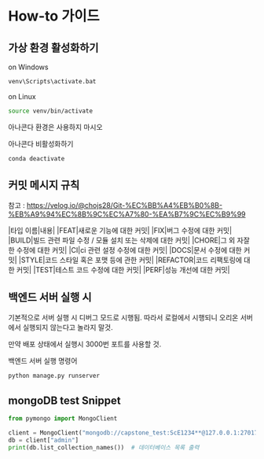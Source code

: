 # How-to 가이드

## 가상 환경 활성화하기

on Windows
```bash
venv\Scripts\activate.bat
```

on Linux
```bash
source venv/bin/activate
```

아나콘다 환경은 사용하지 마시오

아나콘다 비활성화하기
```bash
conda deactivate
```


## 커밋 메시지 규칙
참고 : https://velog.io/@chojs28/Git-%EC%BB%A4%EB%B0%8B-%EB%A9%94%EC%8B%9C%EC%A7%80-%EA%B7%9C%EC%B9%99


|타입 이름|내용|
|FEAT|새로운 기능에 대한 커밋|
|FIX|버그 수정에 대한 커밋|
|BUILD|빌드 관련 파일 수정 / 모듈 설치 또는 삭제에 대한 커밋|
|CHORE|그 외 자잘한 수정에 대한 커밋|
|CI|ci 관련 설정 수정에 대한 커밋|
|DOCS|문서 수정에 대한 커밋|
|STYLE|코드 스타일 혹은 포맷 등에 관한 커밋|
|REFACTOR|코드 리팩토링에 대한 커밋|
|TEST|테스트 코드 수정에 대한 커밋|
|PERF|성능 개선에 대한 커밋|

## 백엔드 서버 실행 시
기본적으로 서버 실행 시 디버그 모드로 시행됨.
따라서 로컬에서 시행되니 오리온 서버에서 실행되지 않는다고 놀라지 말것.

만약 배포 상태에서 실행시 3000번 포트를 사용할 것.

백엔드 서버 실행 명령어
```bash
python manage.py runserver
```

## mongoDB test Snippet
```python
from pymongo import MongoClient

client = MongoClient("mongodb://capstone_test:ScE1234**@127.0.0.1:27017/", authSource="admin")
db = client["admin"]
print(db.list_collection_names())  # 데이터베이스 목록 출력

```